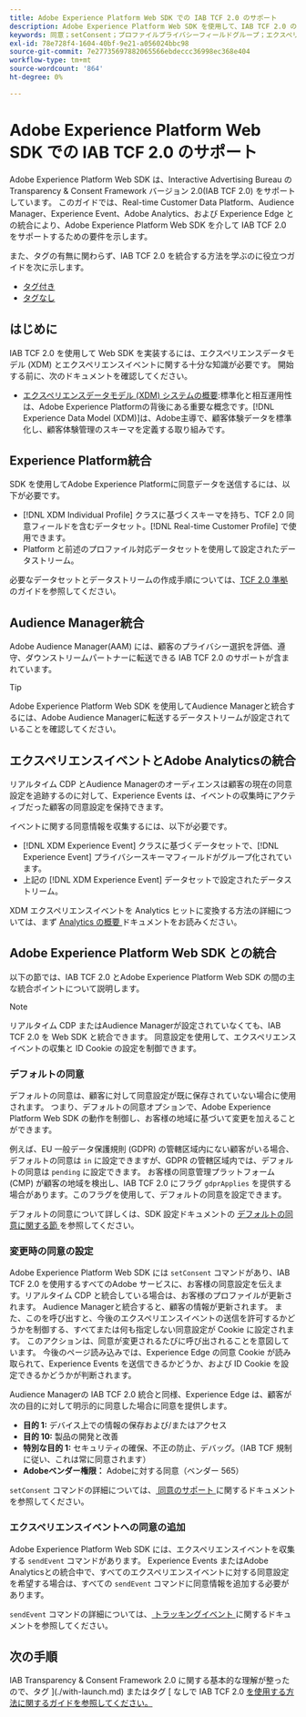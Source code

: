 ```yaml
---
title: Adobe Experience Platform Web SDK での IAB TCF 2.0 のサポート
description: Adobe Experience Platform Web SDK を使用して、IAB TCF 2.0 の同意設定をサポートする方法を説明します
keywords: 同意；setConsent；プロファイルプライバシーフィールドグループ；エクスペリエンスイベントプライバシーフィールドグループ；プライバシーフィールドグループ；IAB TCF 2.0；リアルタイム CDP；リアルタイム顧客データプロファイル
exl-id: 78e728f4-1604-40bf-9e21-a056024bbc98
source-git-commit: 7e27735697882065566ebdeccc36998ec368e404
workflow-type: tm+mt
source-wordcount: '864'
ht-degree: 0%

---
```


# Adobe Experience Platform Web SDK での IAB TCF 2.0 のサポート

Adobe Experience Platform Web SDK は、Interactive Advertising Bureau の Transparency &amp; Consent Framework バージョン 2.0(IAB TCF 2.0) をサポートしています。 このガイドでは、Real-time Customer Data Platform、Audience Manager、Experience Event、Adobe Analytics、および Experience Edge との統合により、Adobe Experience Platform Web SDK を介して IAB TCF 2.0 をサポートするための要件を示します。

また、タグの有無に関わらず、IAB TCF 2.0 を統合する方法を学ぶのに役立つガイドを次に示します。

- [タグ付き](./with-launch.md)
- [タグなし](./without-launch.md)

## はじめに

IAB TCF 2.0 を使用して Web SDK を実装するには、エクスペリエンスデータモデル (XDM) とエクスペリエンスイベントに関する十分な知識が必要です。 開始する前に、次のドキュメントを確認してください。

- [エクスペリエンスデータモデル (XDM) システムの概要](../../../xdm/home.md):標準化と相互運用性は、Adobe Experience Platformの背後にある重要な概念です。[!DNL Experience Data Model (XDM)]は、Adobe主導で、顧客体験データを標準化し、顧客体験管理のスキーマを定義する取り組みです。

## Experience Platform統合

SDK を使用してAdobe Experience Platformに同意データを送信するには、以下が必要です。

- [!DNL XDM Individual Profile] クラスに基づくスキーマを持ち、TCF 2.0 同意フィールドを含むデータセット。[!DNL Real-time Customer Profile] で使用できます。
- Platform と前述のプロファイル対応データセットを使用して設定されたデータストリーム。

必要なデータセットとデータストリームの作成手順については、[TCF 2.0 準拠 ](../../../landing/governance-privacy-security/consent/iab/overview.md) のガイドを参照してください。

## Audience Manager統合

Adobe Audience Manager(AAM) には、顧客のプライバシー選択を評価、遵守、ダウンストリームパートナーに転送できる IAB TCF 2.0 のサポートが含まれています。<!--For more information, read the documentation on [Sending Data to Audience Manager](../audience-manager/audience-manager-overview.md).-->

>[!TIP]
>
>Adobe Experience Platform Web SDK を使用してAudience Managerと統合するには、Adobe Audience Managerに転送するデータストリームが設定されていることを確認してください。

## エクスペリエンスイベントとAdobe Analyticsの統合

リアルタイム CDP とAudience Managerのオーディエンスは顧客の現在の同意設定を追跡するのに対して、Experience Events は、イベントの収集時にアクティブだった顧客の同意設定を保持できます。

イベントに関する同意情報を収集するには、以下が必要です。

- [!DNL XDM Experience Event] クラスに基づくデータセットで、[!DNL Experience Event] プライバシースキーマフィールドがグループ化されています。
- 上記の [!DNL XDM Experience Event] データセットで設定されたデータストリーム。

XDM エクスペリエンスイベントを Analytics ヒットに変換する方法の詳細については、まず [Analytics の概要 ](../../data-collection/adobe-analytics/analytics-overview.md) ドキュメントをお読みください。

## Adobe Experience Platform Web SDK との統合

以下の節では、IAB TCF 2.0 とAdobe Experience Platform Web SDK の間の主な統合ポイントについて説明します。

>[!NOTE]
>
>リアルタイム CDP またはAudience Managerが設定されていなくても、IAB TCF 2.0 を Web SDK と統合できます。 同意設定を使用して、エクスペリエンスイベントの収集と ID Cookie の設定を制御できます。

### デフォルトの同意

デフォルトの同意は、顧客に対して同意設定が既に保存されていない場合に使用されます。 つまり、デフォルトの同意オプションで、Adobe Experience Platform Web SDK の動作を制御し、お客様の地域に基づいて変更を加えることができます。

例えば、EU 一般データ保護規則 (GDPR) の管轄区域内にない顧客がいる場合、デフォルトの同意は `in` に設定できますが、GDPR の管轄区域内では、デフォルトの同意は `pending` に設定できます。 お客様の同意管理プラットフォーム (CMP) が顧客の地域を検出し、IAB TCF 2.0 にフラグ `gdprApplies` を提供する場合があります。このフラグを使用して、デフォルトの同意を設定できます。

デフォルトの同意について詳しくは、SDK 設定ドキュメントの [ デフォルトの同意に関する節 ](../../fundamentals/configuring-the-sdk.md#default-consent) を参照してください。

### 変更時の同意の設定

Adobe Experience Platform Web SDK には `setConsent` コマンドがあり、IAB TCF 2.0 を使用するすべてのAdobe サービスに、お客様の同意設定を伝えます。リアルタイム CDP と統合している場合は、お客様のプロファイルが更新されます。 Audience Managerと統合すると、顧客の情報が更新されます。 また、このを呼び出すと、今後のエクスペリエンスイベントの送信を許可するかどうかを制御する、すべてまたは何も指定しない同意設定が Cookie に設定されます。 このアクションは、同意が変更されるたびに呼び出されることを意図しています。 今後のページ読み込みでは、Experience Edge の同意 Cookie が読み取られて、Experience Events を送信できるかどうか、および ID Cookie を設定できるかどうかが判断されます。

Audience Managerの IAB TCF 2.0 統合と同様、Experience Edge は、顧客が次の目的に対して明示的に同意した場合に同意を提供します。

- **目的 1:** デバイス上での情報の保存および/またはアクセス
- **目的 10:** 製品の開発と改善
- **特別な目的 1:** セキュリティの確保、不正の防止、デバッグ。（IAB TCF 規制に従い、これは常に同意されます）
- **Adobeベンダー権限：** Adobeに対する同意（ベンダー 565）

`setConsent` コマンドの詳細については、[ 同意のサポート ](../../consent/supporting-consent.md) に関するドキュメントを参照してください。

### エクスペリエンスイベントへの同意の追加

Adobe Experience Platform Web SDK には、エクスペリエンスイベントを収集する `sendEvent` コマンドがあります。 Experience Events またはAdobe Analyticsとの統合中で、すべてのエクスペリエンスイベントに対する同意設定を希望する場合は、すべての `sendEvent` コマンドに同意情報を追加する必要があります。

`sendEvent` コマンドの詳細については、[ トラッキングイベント ](../../fundamentals/tracking-events.md) に関するドキュメントを参照してください。

## 次の手順

IAB Transparency &amp; Consent Framework 2.0 に関する基本的な理解が整ったので、タグ ](./with-launch.md) またはタグ [ なしで IAB TCF 2.0 [ を使用する方法に関するガイドを参照してください。](./without-launch.md)
